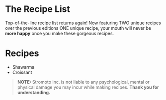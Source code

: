 # The Recipe List
Top-of-the-line recipe list returns again! Now featuring TWO unique recipes over the previous editions ONE unique recipe, your mouth will never be **more happy** once you make these gorgeous recipes.

# Recipes
- Shawarma
- Croissant

> **NOTE:** Stromoto Inc. is not liable to any psychological, mental or physical damage you may incur while making recipes. **Thank you for understanding.**
